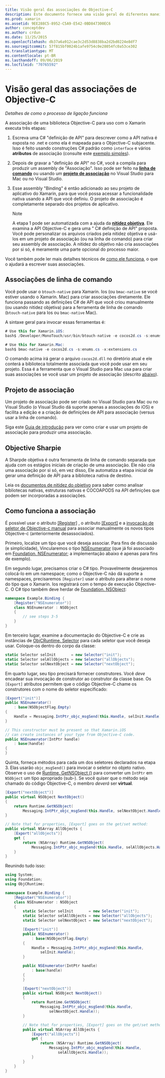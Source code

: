 ```yaml
---
title: Visão geral das associações de Objective-C
description: Este documento fornece uma visão geral de diferentes maneiras de C# criar associações para código Objective-C, incluindo associações de linha de comando, projetos de associação e nitidez objetiva. Ele também discute como a associação funciona.
ms.prod: xamarin
ms.assetid: 9EE288C5-8952-C5A9-E542-0BD847300EC6
author: conceptdev
ms.author: crdun
ms.date: 11/25/2015
ms.openlocfilehash: db37a6a912cae3c2d53d8838ba2d2bd0224e8df7
ms.sourcegitcommit: 57f815bf0024b1afe9754c0e28054fc0a53ce302
ms.translationtype: MT
ms.contentlocale: pt-BR
ms.lasthandoff: 09/06/2019
ms.locfileid: "70765592"
---
```

# <a name="overview-of-objective-c-bindings"></a>Visão geral das associações de Objective-C

_Detalhes de como o processo de ligação funciona_

A associação de uma biblioteca Objective-C para uso com o Xamarin executa três etapas:

1. Escreva uma C# "definição de API" para descrever como a API nativa é exposta no .net e como ela é mapeada para o Objective-C subjacente. Isso é feito usando construções C# padrão como `interface` e vários **atributos** de associação (consulte este [exemplo simples](~/cross-platform/macios/binding/objective-c-libraries.md#Binding_an_API)).

2. Depois de gravar a "definição de API" no C#, você a compila para produzir um assembly de "Associação". Isso pode ser feito na [**linha de comando**](#commandline) ou usando um [**projeto de associação**](#bindingproject) no Visual Studio para Mac ou no Visual Studio.

3. Esse assembly "Binding" é então adicionado ao seu projeto de aplicativo do Xamarin, para que você possa acessar a funcionalidade nativa usando a API que você definiu.
   O projeto de associação é completamente separado dos projetos de aplicativo.

   > [!NOTE]
   > A etapa 1 pode ser automatizada com a ajuda da [**nitidez objetiva**](#objectivesharpie). Ele examina a API Objective-C e gera uma " C# definição de API" proposta. Você pode personalizar os arquivos criados pela nitidez objetiva e usá-los em um projeto de associação (ou na linha de comando) para criar seu assembly de associação. A nitidez do objetivo não cria associações por si só, é meramente uma parte opcional do processo maior.

Você também pode ler mais detalhes técnicos de [como ele funciona](#howitworks), o que o ajudará a escrever suas associações.

<a name="Command_Line_Bindings" /><a name="commandline" />

## <a name="command-line-bindings"></a>Associações de linha de comando

Você pode usar o `btouch-native` para Xamarin. Ios (ou `bmac-native` se você estiver usando o Xamarin. Mac) para criar associações diretamente. Ele funciona passando as definições C# de API que você criou manualmente (ou usando nitidez objetiva) para a ferramenta de linha de comando (`btouch-native` para Ios ou `bmac-native` Mac).

A sintaxe geral para invocar essas ferramentas é:

```csharp
# Use this for Xamarin.iOS:
bash$ /Developer/MonoTouch/usr/bin/btouch-native -e cocos2d.cs -s:enums.cs -x:extensions.cs
```

```csharp
# Use this for Xamarin.Mac:
bash$ bmac-native -e cocos2d.cs -s:enums.cs -x:extensions.cs
```

O comando acima irá gerar o arquivo `cocos2d.dll` no diretório atual e ele conterá a biblioteca totalmente associada que você pode usar em seu projeto. Essa é a ferramenta que o Visual Studio para Mac usa para criar suas associações se você usar um projeto de associação (descrito [abaixo](#bindingproject)).

<a name="bindingproject" />

## <a name="binding-project"></a>Projeto de associação

Um projeto de associação pode ser criado no Visual Studio para Mac ou no Visual Studio (o Visual Studio dá suporte apenas a associações do iOS) e facilita a edição e a criação de definições de API para associação (versus usar a linha de comando).

Siga este [Guia de introdução](~/cross-platform/macios/binding/objective-c-libraries.md#Getting_Started) para ver como criar e usar um projeto de associação para produzir uma associação.

<a name="objectivesharpie" />

## <a name="objective-sharpie"></a>Objective Sharpie

A Sharpde objetiva é outra ferramenta de linha de comando separada que ajuda com os estágios iniciais de criação de uma associação. Ele não cria uma associação por si só, em vez disso, Ele automatiza a etapa inicial de gerar uma definição de API para a biblioteca nativa de destino.

Leia os [documentos de nitidez do objetivo](~/cross-platform/macios/binding/objective-sharpie/index.md) para saber como analisar bibliotecas nativas, estruturas nativas e COCOAPODS na API definições que podem ser incorporadas a associações.

<a name="howitworks" />

## <a name="how-binding-works"></a>Como funciona a associação

É possível usar o atributo [[Register]](xref:Foundation.RegisterAttribute) , o atributo [[Export]](xref:Foundation.ExportAttribute) e a [invocação de seletor de Objective-c manual](~/ios/internals/objective-c-selectors.md) para associar manualmente os novos tipos Objective-c (anteriormente desassociados).

Primeiro, localize um tipo que você deseja associar. Para fins de discussão (e simplicidade), Vincularemos o tipo [NSEnumerator](https://developer.apple.com/iphone/library/documentation/Cocoa/Reference/Foundation/Classes/NSEnumerator_Class/Reference/Reference.html) (que já foi associado em [Foundation. NSEnumerator](xref:Foundation.NSEnumerator); a implementação abaixo é apenas para fins de exemplo).

Em segundo lugar, precisamos criar o C# tipo. Provavelmente desejaremos colocá-lo em um namespace; como o Objective-C não dá suporte a namespaces, precisaremos `[Register]` usar o atributo para alterar o nome do tipo que o Xamarin. Ios registrará com o tempo de execução Objective-C. O C# tipo também deve herdar de [Foundation. NSObject](xref:Foundation.NSObject):

```csharp
namespace Example.Binding {
    [Register("NSEnumerator")]
    class NSEnumerator : NSObject
    {
        // see steps 3-5
    }
}
```

Em terceiro lugar, examine a documentação do Objective-C e crie as instâncias de [ObjCRuntime. Selector](xref:ObjCRuntime.Selector) para cada seletor que você deseja usar. Coloque-os dentro do corpo da classe:

```csharp
static Selector selInit       = new Selector("init");
static Selector selAllObjects = new Selector("allObjects");
static Selector selNextObject = new Selector("nextObject");
```

Em quarto lugar, seu tipo precisará fornecer construtores. Você *deve* encadear sua invocação de construtor ao construtor da classe base. Os `[Export]` atributos permitem que o código Objective-C chame os construtores com o nome do seletor especificado:

```csharp
[Export("init")]
public NSEnumerator()
    : base(NSObjectFlag.Empty)
{
    Handle = Messaging.IntPtr_objc_msgSend(this.Handle, selInit.Handle);
}
```

```csharp
// This constructor must be present so that Xamarin.iOS
// can create instances of your type from Objective-C code.
public NSEnumerator(IntPtr handle)
    : base(handle)
{
}
```

Quinta, forneça métodos para cada um dos seletores declarados na etapa 3. Elas usarão `objc_msgSend()` para invocar o seletor no objeto nativo. Observe o uso de [Runtime. GetNSObject ()](xref:ObjCRuntime.Runtime.GetNSObject*) para converter um `IntPtr` em `NSObject` um tipo apropriado (sub-). Se você quiser que o método seja chamado do código Objective-C, o membro *deverá* ser **virtual**.

```csharp
[Export("nextObject")]
public virtual NSObject NextObject()
{
    return Runtime.GetNSObject(
        Messaging.IntPtr_objc_msgSend(this.Handle, selNextObject.Handle));
}
```

```csharp
// Note that for properties, [Export] goes on the get/set method:
public virtual NSArray AllObjects {
    [Export("allObjects")]
    get {
        return (NSArray) Runtime.GetNSObject(
            Messaging.IntPtr_objc_msgSend(this.Handle, selAllObjects.Handle));
    }
}
```

Reunindo tudo isso:

```csharp
using System;
using Foundation;
using ObjCRuntime;

namespace Example.Binding {
    [Register("NSEnumerator")]
    class NSEnumerator : NSObject
    {
        static Selector selInit       = new Selector("init");
        static Selector selAllObjects = new Selector("allObjects");
        static Selector selNextObject = new Selector("nextObject");

        [Export("init")]
        public NSEnumerator()
            : base(NSObjectFlag.Empty)
        {
            Handle = Messaging.IntPtr_objc_msgSend(this.Handle,
                selInit.Handle);
        }

        public NSEnumerator(IntPtr handle)
            : base(handle)
        {
        }

        [Export("nextObject")]
        public virtual NSObject NextObject()
        {
            return Runtime.GetNSObject(
                Messaging.IntPtr_objc_msgSend(this.Handle,
                    selNextObject.Handle));
        }

        // Note that for properties, [Export] goes on the get/set method:
        public virtual NSArray AllObjects {
            [Export("allObjects")]
            get {
                return (NSArray) Runtime.GetNSObject(
                    Messaging.IntPtr_objc_msgSend(this.Handle,
                        selAllObjects.Handle));
            }
        }
    }
}
```
